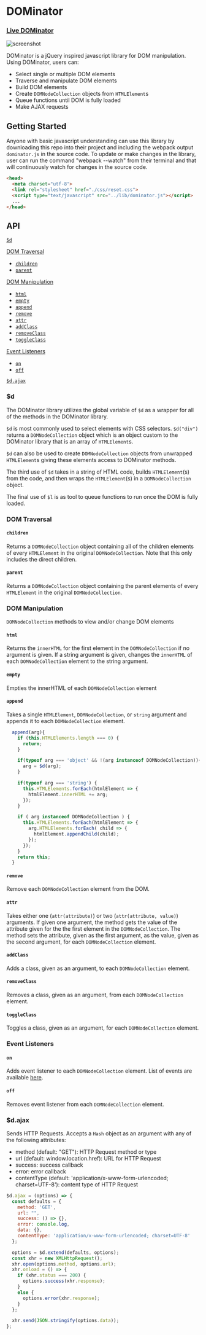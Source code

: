 # DOMinator
### [Live DOMinator](http://www.farshidzaman.tech/DOMinator/)
![screenshot](./assets/dominator.png)

DOMinator is a jQuery inspired javascript library for DOM manipulation. Using DOMinator, users can:
  * Select single or multiple DOM elements
  * Traverse and manipulate DOM elements
  * Build DOM elements
  * Create `DOMNodeCollection` objects from `HTMLElement`s
  * Queue functions until DOM is fully loaded
  * Make AJAX requests

## Getting Started

Anyone with basic javascript understanding can use this library by downloading this repo into their project and including the webpack output `dominator.js` in the source code. To update or make changes in the library, user can run the command "webpack --watch" from their terminal and that will continuously watch for changes in the source code.

```html
<head>
  <meta charset="utf-8">
  <link rel="stylesheet" href="./css/reset.css">
  <script type="text/javascript" src="../lib/dominator.js"></script>
  ...
</head>
```

## API

[`$d`](#l)  

[DOM Traversal](#dom-traversal)  
  * [`children`](#)  
  * [`parent`](#parent)  

[DOM Manipulation](#dom-manipulation)  
  * [`html`](#html)  
  * [`empty`](#empty)  
  * [`append`](#append)  
  * [`remove`](#remove)  
  * [`attr`](#attr)  
  * [`addClass`](#addclass)  
  * [`removeClass`](#removeclass)  
  * [`toggleClass`](#toggleclass)  

[Event Listeners](#event-listeners)  
  * [`on`](#on)  
  * [`off`](#off)  

[`$d.ajax`](#lajax)  

### $d

The DOMinator library utilizes the global variable of `$d` as a wrapper for all of the methods in the DOMinator library.  

`$d` is most commonly used to select elements with CSS selectors.  `$d("div")` returns a `DOMNodeCollection` object which is an object custom to the DOMinator library that is an array of `HTMLElement`s.  

`$d` can also be used to create `DOMNodeCollection` objects from unwrapped `HTMLElement`s giving these elements access to DOMinator methods.  

The third use of `$d` takes in a string of HTML code, builds `HTMLElement`(s) from the code, and then wraps the `HTMLElement`(s) in a `DOMNodeCollection` object.

The final use of `$l` is as tool to queue functions to run once the DOM is fully loaded.


### DOM Traversal


#### `children`

Returns a `DOMNodeCollection` object containing all of the children elements of every `HTMLElement` in the original `DOMNodeCollection`.  Note that this only includes the direct children.

#### `parent`

Returns a `DOMNodeCollection` object containing the parent elements of every `HTMLElement` in the original `DOMNodeCollection`.  

### DOM Manipulation

`DOMNodeCollection` methods to view and/or change DOM elements

#### `html`

Returns the `innerHTML` for the first element in the `DOMNodeCollection` if no argument is given.  If a string argument is given, changes the `innerHTML` of each `DOMNodeCollection` element to the string argument.

#### `empty`

Empties the innerHTML of each `DOMNodeCollection` element

#### `append`

Takes a single `HTMLElement`, `DOMNodeCollection`, or `string` argument and appends it to each `DOMNodeCollection` element.

```javascript
  append(arg){
    if (this.HTMLElements.length === 0) {
      return;
    }

    if(typeof arg === 'object' && !(arg instanceof DOMNodeCollection)){
      arg = $d(arg);
    }

    if(typeof arg === 'string') {
      this.HTMLElements.forEach(htmlElement => {
        htmlElement.innerHTML += arg;
      });
    }

    if ( arg instanceof DOMNodeCollection ) {
      this.HTMLElements.forEach(htmlElement => {
        arg.HTMLElements.forEach( child => {
          htmlElement.appendChild(child);
        });
      });
    }
    return this;
  }
```

#### `remove`

Remove each `DOMNodeCollection` element from the DOM.

#### `attr`

Takes either one (`attr(attribute)`) or two (`attr(attribute, value)`) arguments.  If given one argument, the method gets the value of the attribute given for the the first element in the `DOMNodeCollection`.  The method sets the attribute, given as the first argument, as the value, given as the second argument, for each `DOMNodeCollection` element.

#### `addClass`

Adds a class, given as an argument, to each `DOMNodeCollection` element.

#### `removeClass`

Removes a class, given as an argument, from each `DOMNodeCollection` element.

#### `toggleClass`

Toggles a class, given as an argument, for each `DOMNodeCollection` element.

### Event Listeners


#### `on`

Adds event listener to each `DOMNodeCollection` element.  List of events are available [here](https://developer.mozilla.org/en-US/docs/Web/Events).

#### `off`

Removes event listener from each `DOMNodeCollection` element.

### $d.ajax

Sends HTTP Requests.  Accepts a `Hash` object as an argument with any of the following attributes:
  * method (default: "GET"): HTTP Request method or type
  * url (default: window.location.href): URL for HTTP Request
  * success: success callback
  * error: error callback
  * contentType (default: 'application/x-www-form-urlencoded; charset=UTF-8'): content type of HTTP Request

```javascript
$d.ajax = (options) => {
  const defaults = {
    method: 'GET',
    url: "",
    success: () => {},
    error: console.log,
    data: {},
    contentType: 'application/x-www-form-urlencoded; charset=UTF-8'
  };

  options = $d.extend(defaults, options);
  const xhr = new XMLHttpRequest();
  xhr.open(options.method, options.url);
  xhr.onload = () => {
    if (xhr.status === 200) {
      options.success(xhr.response);
    }
    else {
      options.error(xhr.response);
    }
  };

  xhr.send(JSON.stringify(options.data));
};
```
